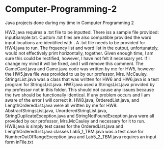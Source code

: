 # Computer-Programming-2
Java projects done during my time in Computer Programming 2

HW2.java requires a .txt file to be inputted. There iss a sample file provided: inputSample.txt. Custom .txt files are also compatible provided the word input locations are identified with <these-brackets>.
A .txt file needs to be provided for HW4.java to run.  The frquency list and word list in the output, unfortunately, would not effectively print horizontally, together. Given enough time, I am sure this could be rectified, however, I have not felt it necessary yet.  If I change my mind it will be fixed, and I will remove this comment.
The GameCard.java and Game.java code was written by me for HW5, however the HW5.java file was provided to us by our professor, Mrs. McCauley.
StringsList.java was a class that was written for HW6 and HW6.java is a test program for StringsList.java.
HW7.java used a StringsList.java provided by my professor not in this folder.  This should not cause any issues because the two should be functionally identical. If any problem occurs and I am aware of the error I will correct it.
HW8.java, OrderedList.java, and LengthOrderedList.java were all written by me for HW8. AbstractStringsList.java, UnorderedStringList.java, StringDuplicateException.java and StringNotFoundException.java were all provided by our professor, Mrs.McCauley and necessary for it to run.  HW8.java is simply test cases for the OrderedList.java and LengthOrderedList.java classes
Lab5_1_TBM.java was a test case for NumberOutOfRangeException.java and Lab5_2_TBM.java requires an input form inFile.txt
